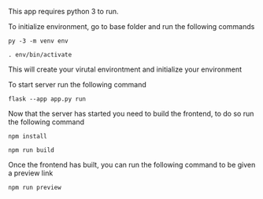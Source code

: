 This app requires python 3 to run.

To initialize environment, go to base folder and run the following commands

```
py -3 -m venv env

. env/bin/activate
```

This will create your virutal environtment and initialize your environment

To start server run the following command

```flask --app app.py run```

Now that the server has started you need to build the frontend, to do so run the following command
```
npm install

npm run build
```

Once the frontend has built, you can run the following command to be given a preview link
```
npm run preview
```
